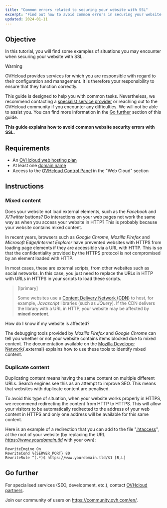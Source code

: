 ```yaml
---
title: "Common errors related to securing your website with SSL"
excerpt: "Find out how to avoid common errors in securing your website with SSL"
updated: 2024-01-11
---
```


## Objective

In this tutorial, you will find some examples of situations you may encounter when securing your website with SSL.

> [!warning]
>
> OVHcloud provides services for which you are responsible with regard to their configuration and management. It is therefore your responsibility to ensure that they function correctly.
>
> This guide is designed to help you with common tasks. Nevertheless, we recommend contacting a [specialist service provider](/links/partner) or reaching out to the OVHcloud community if you encounter any difficulties. We will not be able to assist you. You can find more information in the [Go further](#go-further) section of this guide.
>

**This guide explains how to avoid common website security errors with SSL.**

## Requirements

- An [OVHcloud web hosting plan](/links/web/hosting)
- At least one [domain name](/links/web/domains)
- Access to the [OVHcloud Control Panel](/links/manager) in the "Web Cloud" section

## Instructions

### Mixed content

Does your website not load external elements, such as the *Facebook* and *X/Twitter* buttons? Do interactions on your web pages not work the same way as when you access your website in HTTP? This is probably because your website contains mixed content. 

In recent years, browsers such as *Google Chrome*, *Mozilla Firefox* and *Microsoft Edge/Internet Explorer* have prevented websites with HTTPS from loading page elements if they are accessible via a URL with HTTP. This is so that the confidentiality provided by the HTTPS protocol is not compromised by an element loaded with HTTP. 

In most cases, these are external scripts, from other websites such as social networks. In this case, you just need to replace the URLs in HTTP with URLs in HTTPS in your scripts to load these scripts.

> [!primary]
>
> Some websites use a [Content Delivery Network (CDN)](/pages/web_cloud/web_hosting/cdn_how_to_use_cdn) to host, for example, *Javascript* libraries (such as *JQuery*). 
> If the CDN delivers the library with a URL in HTTP, your website may be affected by **mixed content**. 
>

How do I know if my website is affected?

The debugging tools provided by *Mozilla Firefox* and *Google Chrome* can tell you whether or not your website contains items blocked due to mixed content. The documentation available on the [Mozilla Developer Network](https://developer.mozilla.org/en-us/docs/Web/Security/Mixed_content){.external} explains how to use these tools to identify mixed content.

### Duplicate content

Duplicating content means having the same content on multiple different URLs. Search engines see this as an attempt to improve SEO. This means that websites with duplicate content are penalised.

To avoid this type of situation, when your website works properly in HTTPS, we recommend redirecting the content from HTTP to HTTPS. This will allow your visitors to be automatically redirected to the address of your web content in HTTPS and only one address will be available for this same content. 

Here is an example of a redirection that you can add to the file "[.htaccess](/pages/web_cloud/web_hosting/htaccess_url_rewriting_using_mod_rewrite)", at the root of your website (by replacing the URL *https://www.yourdomain.tld* with your own):

```
RewriteEngine On
RewriteCond %{SERVER_PORT} 80
RewriteRule ^(.*)$ https://www.yourdomain.tld/$1 [R,L]
```

## Go further <a name="go-further"></a>
 
For specialised services (SEO, development, etc.), contact [OVHcloud partners](/links/partner).
 
Join our community of users on <https://community.ovh.com/en/>.
